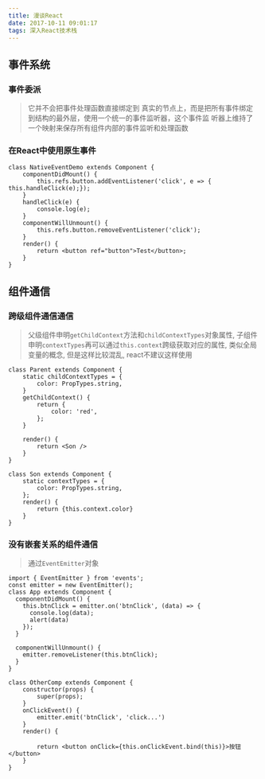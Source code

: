 ```yaml
---
title: 漫谈React
date: 2017-10-11 09:01:17
tags: 深入React技术栈
---
```

## 事件系统
### 事件委派
> 它并不会把事件处理函数直接绑定到 真实的节点上，而是把所有事件绑定到结构的最外层，使用一个统一的事件监听器，这个事件监 听器上维持了一个映射来保存所有组件内部的事件监听和处理函数

### 在React中使用原生事件
```
class NativeEventDemo extends Component { 
	componentDidMount() {
		this.refs.button.addEventListener('click', e => { this.handleClick(e);}); 
	}
	handleClick(e) { 
		console.log(e);
	}
	componentWillUnmount() { 
		this.refs.button.removeEventListener('click');
	}
	render() {
		return <button ref="button">Test</button>;
	} 
}
```

## 组件通信
### 跨级组件通信通信
> 父级组件申明`getChildContext`方法和`childContextTypes`对象属性, 子组件申明`contextTypes`再可以通过`this.context`跨级获取对应的属性, 类似全局变量的概念, 但是这样比较混乱, react不建议这样使用

```
class Parent extends Component {
	static childContextTypes = {
	    color: PropTypes.string,
	}
	getChildContext() { 
		return {
			color: 'red', 
		};
	}

	render() {
		return <Son />
	}
}

class Son extends Component {
	static contextTypes = {
	    color: PropTypes.string,
	};
	render() {
		return {this.context.color}
	}
}

```

### 没有嵌套关系的组件通信
> 通过`EventEmitter`对象

```
import { EventEmitter } from 'events';
const emitter = new EventEmitter();
class App extends Component {
  componentDidMount() {
    this.btnClick = emitter.on('btnClick', (data) => { 
      console.log(data);
      alert(data)
    }); 
  }

  componentWillUnmount() {
    emitter.removeListener(this.btnClick);
  }
}

class OtherComp extends Component {
	constructor(props) {
    	super(props);
	}
	onClickEvent() {
	    emitter.emit('btnClick', 'click...')
	}
	render() {
		
		return <button onClick={this.onClickEvent.bind(this)}>按钮</button>
	}
}
```